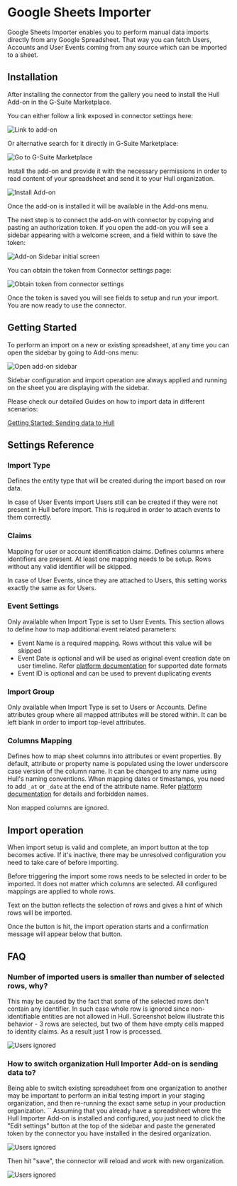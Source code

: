 # Google Sheets Importer

Google Sheets Importer enables you to perform manual data imports directly from any Google Spreadsheet. That way you can fetch Users, Accounts and User Events coming from any source which can be imported to a sheet.

## Installation

After installing the connector from the gallery you need to install the Hull Add-on in the G-Suite Marketplace.

You can either follow a link exposed in connector settings here:

![Link to add-on](./screenshots/link_to_addon.png)

Or alternative search for it directly in G-Suite Marketplace:

![Go to G-Suite Marketplace](./screenshots/go_to_marketplace.png)

Install the add-on and provide it with the necessary permissions in order to read content of your spreadsheet and send it to your Hull organization.

![Install Add-on](./screenshots/install_addon.png)

Once the add-on is installed it will be available in the Add-ons menu.

The next step is to connect the add-on with connector by copying and pasting an authorization token.
If you open the add-on you will see a sidebar appearing with a welcome screen, and a field within to save the token:

![Add-on Sidebar initial screen](./screenshots/sidebar_initial_screen.png)

You can obtain the token from Connector settings page:

![Obtain token from connector settings](./screenshots/obtain_token_from_connector.png)

Once the token is saved you will see fields to setup and run your import. You are now ready to use the connector.

## Getting Started

To perform an import on a new or existing spreadsheet, at any time you can open the sidebar by going to Add-ons menu:

![Open add-on sidebar](./screenshots/open_addon_sidebar.png)

Sidebar configuration and import operation are always applied and running on the sheet you are displaying with the sidebar.

Please check our detailed Guides on how to import data in different scenarios:

[Getting Started: Sending data to Hull](https://www.hull.io/docs/guides/getting-started/)

## Settings Reference

### Import Type

Defines the entity type that will be created during the import based on row data.

In case of User Events import Users still can be created if they were not present in Hull before import. This is required in order to attach events to them correctly.

### Claims

Mapping for user or account identification claims. Defines columns where identifiers are present.
At least one mapping needs to be setup.
Rows without any valid identifier will be skipped.

In case of User Events, since they are attached to Users, this setting works exactly the same as for Users.

### Event Settings

Only available when Import Type is set to User Events.
This section allows to define how to map additional event related parameters:

- Event Name is a required mapping. Rows without this value will be skipped
- Event Date is optional and will be used as original event creation date on user timeline. Refer [platform documentation](https://www.hull.io/docs/data_lifecycle/ingest/#trait-types) for supported date formats
- Event ID is optional and can be used to prevent duplicating events

### Import Group

Only available when Import Type is set to Users or Accounts.
Define attributes group where all mapped attributes will be stored within.
It can be left blank in order to import top-level attributes.

### Columns Mapping

Defines how to map sheet columns into attributes or event properties.
By default, attribute or property name is populated using the lower underscore case version of the column name. It can be changed to any name using Hull's naming conventions. When mapping dates or timestamps, you need to add `_at` or `_date` at the end of the attribute name.
Refer [platform documentation](https://www.hull.io/docs/data_lifecycle/ingest/#trait-types) for details and forbidden names.

Non mapped columns are ignored.

## Import operation

When import setup is valid and complete, an import button at the top becomes active.
If it's inactive, there may be unresolved configuration you need to take care of before importing.

Before triggering the import some rows needs to be selected in order to be imported. It does not matter which columns are selected. All configured mappings are applied to whole rows.

Text on the button reflects the selection of rows and gives a hint of which rows will be imported.

Once the button is hit, the import operation starts and a confirmation message will appear below that button.

## FAQ

### Number of imported users is smaller than number of selected rows, why?

This may be caused by the fact that some of the selected rows don't contain
any identifier. In such case whole row is ignored since non-identifiable entities are not allowed in Hull.
Screenshot below illustrate this behavior - 3 rows are selected, but two of them have empty cells mapped to identity claims.
As a result just 1 row is processed.

![Users ignored](./screenshots/users_ignored.png)

### How to switch organization Hull Importer Add-on is sending data to?

Being able to switch existing spreadsheet from one organization to another may be important
to perform an initial testing import in your staging organization, and then re-running the exact same setup in your production organization.
``
Assuming that you already have a spreadsheet where the Hull Importer Add-on is installed and configured, you just need
to click the "Edit settings" button at the top of the sidebar and paste the generated token by the connector you have installed in the desired organization.

![Users ignored](./screenshots/edit_settings.png)

Then hit "save", the connector will reload and work with new organization.

![Users ignored](./screenshots/save_token.png)
